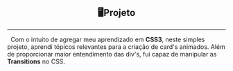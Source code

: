 <h2 align="center"> 🖥Projeto</h2>

--------

&nbsp;&nbsp;Com o intuito de agregar meu aprendizado em <b>CSS3</b>, neste simples projeto, aprendi tópicos relevantes para a criação de card's animados. Além de proporcionar maior entendimento das div's, fui capaz de manipular as <b>Transitions</b> no CSS.  